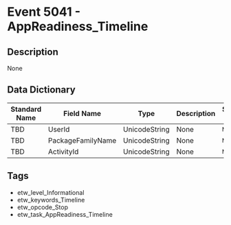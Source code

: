 # Event 5041 - AppReadiness_Timeline

## Description
None

## Data Dictionary
|Standard Name|Field Name|Type|Description|Sample Value|
|---|---|---|---|---|
|TBD|UserId|UnicodeString|None|`None`|
|TBD|PackageFamilyName|UnicodeString|None|`None`|
|TBD|ActivityId|UnicodeString|None|`None`|

## Tags
* etw_level_Informational
* etw_keywords_Timeline
* etw_opcode_Stop
* etw_task_AppReadiness_Timeline